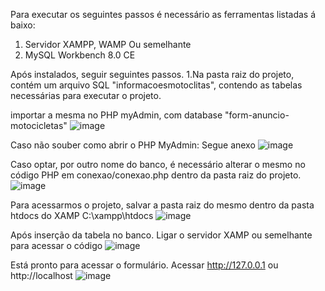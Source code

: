 Para executar os seguintes passos é necessário as ferramentas listadas á baixo:
1. Servidor XAMPP, WAMP Ou semelhante
2. MySQL Workbench 8.0 CE

Após instalados, seguir seguintes passos. 
1.Na pasta raiz do projeto, contém um arquivo SQL "informacoesmotoclitas", contendo as tabelas necessárias para executar o projeto.

importar a mesma no PHP myAdmin, com database "form-anuncio-motocicletas"
![image](https://github.com/Guilherme-Santt/Form-HTML-CSS---PHP-COM-MY-SQL/assets/133061692/4dd5c3c8-f15c-497d-8004-f34a16a496c8)

Caso não souber como abrir o PHP MyAdmin: Segue anexo
![image](https://github.com/Guilherme-Santt/Form-HTML-CSS---PHP-COM-MY-SQL/assets/133061692/a257c097-8cf0-48e4-9eea-ad5c5096e0ab)

Caso optar, por outro nome do banco, é necessário alterar o mesmo no código PHP em conexao/conexao.php dentro da pasta raiz do projeto.
![image](https://github.com/Guilherme-Santt/Form-HTML-CSS---PHP-COM-MY-SQL/assets/133061692/a5487bd0-0c30-49f1-a853-ff0ccf42a06e)

Para acessarmos o projeto, salvar a pasta raiz do mesmo dentro da pasta htdocs do XAMP C:\xampp\htdocs
![image](https://github.com/Guilherme-Santt/Form-HTML-CSS---PHP-COM-MY-SQL/assets/133061692/40c25c97-17f0-4e6d-8b4e-627fd9b6d5c4)

Após inserção da tabela no banco. Ligar o servidor XAMP ou semelhante para acessar o código
![image](https://github.com/Guilherme-Santt/Form-HTML-CSS---PHP-COM-MY-SQL/assets/133061692/3a6d4721-d5f2-460a-9ea9-df8d42e53937)

Está pronto para acessar o formulário.
Acessar http://127.0.0.1 ou http://localhost
![image](https://github.com/Guilherme-Santt/Form-HTML-CSS---PHP-COM-MY-SQL/assets/133061692/5bc1a415-a739-4aaf-9b78-fdf7ca66acaf)


